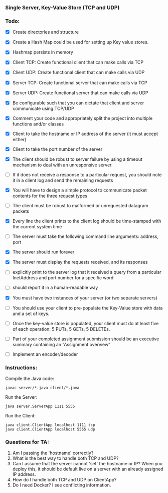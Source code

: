### Single Server, Key-Value Store (TCP and UDP)

### Todo:
- [X] Create directories and structure
- [X] Create a Hash Map could be used for setting up Key value stores.
- [X] Hashmap persists in memory
- [X] Client TCP: Create functional client that can make calls via TCP
- [X] Client UDP: Create functional client that can make calls via UDP
- [X] Server TCP: Create functional server that can make calls via TCP
- [X] Server UDP: Create functional server that can make calls via UDP
- [X] Be configurable such that you can dictate that client and server communicate using TCP/UDP
- [X] Comment your code and appropriately split the project into multiple functions and/or classes
- [X] Client to take the hostname or IP address of the server (it must accept either)
- [X] Client to take the port number of the server
- [X] The client should be robust to server failure by using a timeout mechanism to deal with an unresponsive server
- [ ] If it does not receive a response to a particular request, you should note it in a client log and send the remaining requests
- [X] You will have to design a simple protocol to communicate packet contents for the three request types
- [ ] The client must be robust to malformed or unrequested datagram packets
- [X] Every line the client prints to the client log should be time-stamped with the current system time
- [ ] The server must take the following command line arguments: address, port
- [X] The server should run forever
- [X] The server must display the requests received, and its responses
- [ ] explicitly print to the server log that it received a query from a particular InetAddress and port number for a specific word
- [ ] should report it in a human-readable way
- [X] You must have two instances of your server (or two separate servers)
- [ ] You should use your client to pre-populate the Key-Value store with data and a set of keys.
- [ ] Once the key-value store is populated, your client must do at least five of each operation: 5 PUTs, 5 GETs, 5 DELETEs.
- [ ] Part of your completed assignment submission should be an executive summary containing an “Assignment overview”
- [ ] Implement an encoder/decoder


### Instructions:

Compile the Java code:

    javac server/*.java client/*.java

Run the Server:

    java server.ServerApp 1111 5555

Run the Client:

    java client.ClientApp localhost 1111 tcp
    java client.ClientApp localhost 5555 udp

### Questions for TA:

1. Am I passing the 'hostname' correctly?
2. What is the best way to handle both TCP and UDP?
3. Can I assume that the server cannot 'set' the hostname or IP? When you deploy this, 
it should be default live on a server with an already assigned IP address.
4. How do I handle both TCP and UDP on ClientApp?
5. Do I need Docker? I see conflicting information.